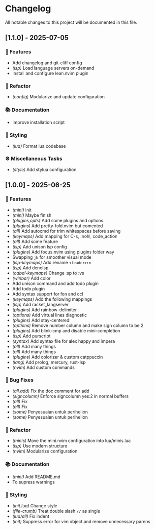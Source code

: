 # Changelog

All notable changes to this project will be documented in this file.

## [1.1.0] - 2025-07-05

### 🚀 Features

- Add changelog and git-cliff config
- *(lsp)* Load language servers on-demand
- Install and configure lean.nvim plugin

### 🚜 Refactor

- *(config)* Modularize and update configuration

### 📚 Documentation

- Improve installation script

### 🎨 Styling

- *(lua)* Format lua codebase

### ⚙️ Miscellaneous Tasks

- *(style)* Add stylua configuration

## [1.0.0] - 2025-06-25

### 🚀 Features

- *(mini)* Init
- *(mini)* Maybe finish
- *(plugins,opts)* Add some plugins and options
- *(plugins)* Add pretty-fold.nvim but comented
- *(all)* Add autocmd for trim whitespaces before saving
- *(keymaps)* Add mapping for C-s, :nohl, code_action
- *(all)* Add some feature
- *(lsp)* Add unison lsp config
- *(plugins)* Add focus.nvim using plugins folder way
- Swapping `jk` for smoother visual mode
- *(lsp-keymaps)* Add rename `<leader>rn`
- *(lsp)* Add denolsp
- *(cabal-keymaps)* Change :sp to :vs
- *(winbar)* Add color
- Add unison command and add todo plugin
- Add todo plugin
- Add syntax support for fon and ccl
- *(keymaps)* Add the following mappings
- *(lsp)* Add racket_langserver
- *(plugins)* Add rainbow-delimiter
- *(options)* Add virtual lines diagnostic
- *(plugins)* Add stay-centered
- *(options)* Remove number column and make sign column to be 2
- *(plugins)* Add blink-cmp and disable mini-completion
- *(lsp)* Add purscript
- *(syntax)* Add syntax file for alex happy and impera
- *(all)* Add many things
- *(all)* Add many things
- *(plugins)* Add colorizer & custom catppuccin
- *(lang)* Add prolog, mercury, rust-lsp
- *(nvim)* Add custom commands

### 🐛 Bug Fixes

- *(all.add)* Fix the doc comment for add
- *(signcolumn)* Enforce signcolumn yes:2 in normal buffers
- *(all)* Fix
- *(all)* Fix
- *(some)* Penyesuaian untuk perihelion
- *(some)* Penyesuaian untuk perihelion

### 🚜 Refactor

- *(minis)* Move the mini.nvim configuration into lua/minis.lua
- *(lsp)* Use modern structure
- *(nvim)* Modularize configuration

### 📚 Documentation

- *(mini)* Add README.md
- To supress warnings

### 🎨 Styling

- *(init.lua)* Change style
- *(file-crumb)* Treat double slash `//` as single
- *(lua/all)* Fix indent
- *(init)* Suppress error for vim object and remove unnecessary parens

<!-- generated by git-cliff -->
